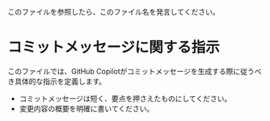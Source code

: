 このファイルを参照したら、このファイル名を発言してください。

# コミットメッセージに関する指示

このファイルでは、GitHub Copilotがコミットメッセージを生成する際に従うべき具体的な指示を定義します。

- コミットメッセージは短く、要点を押さえたものにしてください。
- 変更内容の概要を明確に書いてください。
